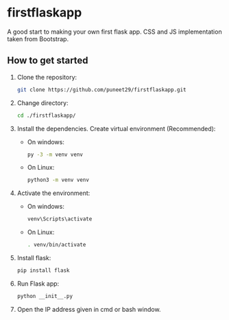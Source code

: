 # firstflaskapp

A good start to making your own first flask app. CSS and JS implementation taken from Bootstrap.

## How to get started

1. Clone the repository:

    ```bash
    git clone https://github.com/puneet29/firstflaskapp.git
    ```

2. Change directory:

    ```bash
    cd ./firstflaskapp/
    ```

3. Install the dependencies. Create virtual environment (Recommended):
    - On windows:

        ```bash
        py -3 -m venv venv
        ```

    - On Linux:

        ```bash
        python3 -m venv venv
        ```

4. Activate the environment:
    - On windows:

        ```bash
        venv\Scripts\activate
        ```

    - On Linux:

        ```bash
        . venv/bin/activate
        ```

5. Install flask:

    ```bash
    pip install flask
    ```

6. Run Flask app:

    ```bash
    python __init__.py
    ```

7. Open the IP address given in cmd or bash window.
